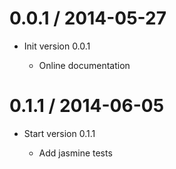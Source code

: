 0.0.1 / 2014-05-27
==================

  * Init version 0.0.1

    * Online documentation

0.1.1 / 2014-06-05
==================

  * Start version 0.1.1
  
    * Add jasmine tests
